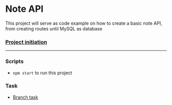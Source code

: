 # Note API
This project will serve as code example on how to create a basic note API, from creating routes until MySQL as database

### [Project initiation](init.md)

----------

### Scripts
- `npm start` to run this project

### Task
- [Branch task](task.md)